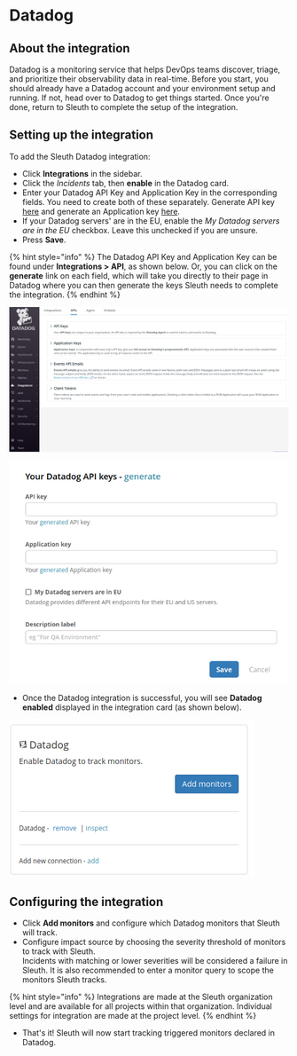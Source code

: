 # Datadog

## About the integration

Datadog is a monitoring service that helps DevOps teams discover, triage, and prioritize their 
observability data in real-time. Before you start, you should already have a Datadog account and your environment 
setup and running. If not, head over to Datadog to get things started. Once you're done, return to Sleuth to 
complete the setup of the integration.

## Setting up the integration

To add the Sleuth Datadog integration:

* Click **Integrations** in the sidebar.
* Click the _Incidents_ tab, then **enable** in the Datadog card.
* Enter your Datadog API Key and Application Key in the corresponding fields. You need to create both of these separately. Generate API key [here](https://app.datadoghq.com/organization-settings/api-keys) and generate an Application key [here](https://app.datadoghq.com/organization-settings/application-keys).
* If your Datadog servers' are in the EU, enable the _My Datadog servers are in the EU_ checkbox. Leave this unchecked if you are unsure.
* Press **Save**.

{% hint style="info" %}
The Datadog API Key and Application Key can be found under **Integrations > API**, as shown below. Or, you can click 
on the **generate** link on each field, which will take you directly to their page in Datadog where you can then generate the keys Sleuth needs to complete the integration.
{% endhint %}

![The API Keys section of the Datadog control panel](../../.gitbook/assets/datadog.png)

![API and Application Key entry in Sleuth](../../.gitbook/assets/datadog-integration-api-key.png)

* Once the Datadog integration is successful, you will see **Datadog enabled** displayed in the integration card (as shown below).

![](../../.gitbook/assets/datadog-enabled-incident.png)

## Configuring the integration

* Click **Add monitors** and configure which Datadog monitors that Sleuth will track.
* Configure impact source by choosing the severity threshold of monitors to track with 
  Sleuth. \
  Incidents with matching or lower severities will be considered a failure in Sleuth. It is also recommended to 
  enter a monitor query to scope the monitors Sleuth tracks.

{% hint style="info" %}
Integrations are made at the Sleuth organization level and are available for all projects within that organization. Individual settings for integration are made at the project level.
{% endhint %}

* That's it! Sleuth will now start tracking triggered monitors declared in Datadog.


